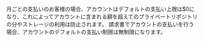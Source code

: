 月ごとの支払いのお客様の場合、アカウントはデフォルトの支払い上限は$0になり、これによってアカウントに含まれる額を超えてのプライベートリポジトリの分やストレージの利用は防止されます。 請求書でアカウントの支払いを行う場合、アカウントのデフォルトの支払い制限は無制限になります。
